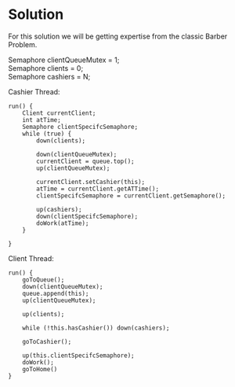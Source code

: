 # Solution

For this solution we will be getting expertise from the classic Barber Problem.

Semaphore clientQueueMutex = 1;  
Semaphore clients = 0;  
Semaphore cashiers = N;  

Cashier Thread:
```
run() {
    Client currentClient;
    int atTime;
    Semaphore clientSpecifcSemaphore;
    while (true) {
        down(clients);
        
        down(clientQueueMutex);
        currentClient = queue.top();
        up(clientQueueMutex);
        
        currentClient.setCashier(this);
        atTime = currentClient.getATTime();
        clientSpecifcSemaphore = currentClient.getSemaphore();

        up(cashiers);
        down(clientSpecifcSemaphore);
        doWork(atTime);
    }

}

```
Client Thread:
```
run() {
    goToQueue();
    down(clientQueueMutex);
    queue.append(this);
    up(clientQueueMutex);

    up(clients);

    while (!this.hasCashier()) down(cashiers);
    
    goToCashier();

    up(this.clientSpecifcSemaphore);
    doWork();
    goToHome()
}
```
